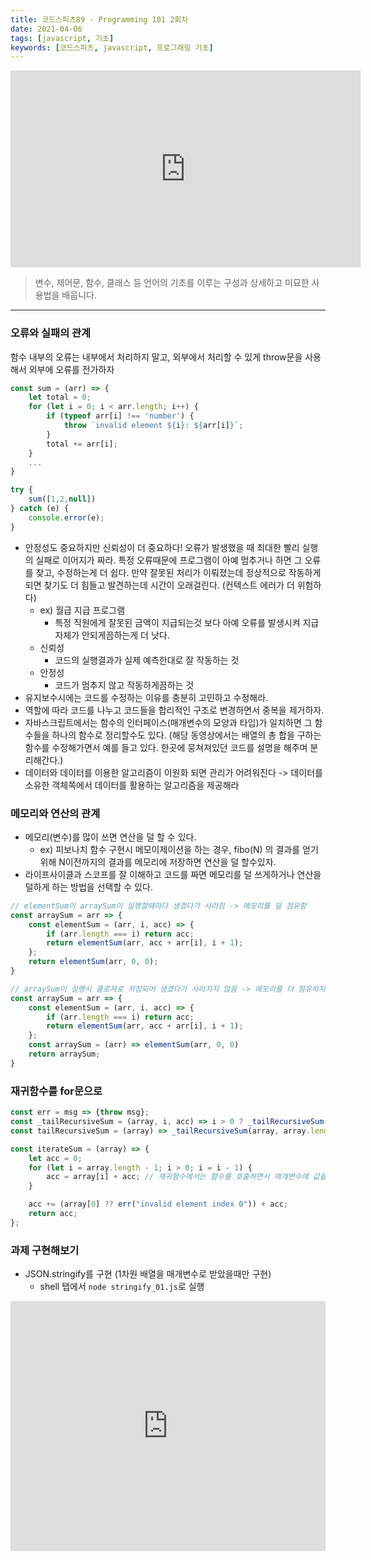 ```yaml
---
title: 코드스피츠89 - Programming 101 2회차
date: 2021-04-06
tags: [javascript, 기초]
keywords: [코드스피츠, javascript, 프로그래밍 기초]
---
```


<iframe width="560" height="315" src="https://www.youtube.com/embed/rQOpmgo99BQ" title="YouTube video player" frameborder="0" allow="accelerometer; autoplay; clipboard-write; encrypted-media; gyroscope; picture-in-picture" allowfullscreen></iframe>

>  변수, 제어문, 함수, 클래스 등 언어의 기초를 이루는 구성과 상세하고 미묘한 사용법을 배웁니다.

---


### 오류와 실패의 관계
함수 내부의 오류는 내부에서 처리하지 말고, 외부에서 처리할 수 있게 throw문을 사용해서 외부에 오류를 전가하자
```javascript
const sum = (arr) => {
	let total = 0;
	for (let i = 0; i < arr.length; i++) {
		if (typeof arr[i] !== 'number') {
			throw `invalid element ${i}: ${arr[i]}`;
		}
		total += arr[i];
	}
	...
}

try {
	sum([1,2,null])
} catch (e) {
	console.error(e);
}
```
- 안정성도 중요하지만 신뢰성이 더 중요하다! 오류가 발생했을 때 최대한 빨리 실행의 실패로 이어지가 짜라. 특정 오류때문에 프로그램이 아예 멈추거나 하면 그 오류를 찾고, 수정하는게 더 쉽다. 만약 잘못된 처리가 이뤄졌는데 정상적으로 작동하게되면 찾기도 더 힘들고 발견하는데 시간이 오래걸린다. (컨텍스트 에러가 더 위험하다)
	- ex) 월급 지급 프로그램
		- 특정 직원에게 잘못된 금액이 지급되는것 보다 아예 오류를 발생시켜 지급자체가 안되게끔하는게 더 낫다.
	- 신뢰성
		- 코드의 실행결과가 실제 예측한대로 잘 작동하는 것
	- 안정성
		- 코드가 멈추지 않고 작동하게끔하는 것
- 유지보수시에는 코드를 수정하는 이유를 충분히 고민하고 수정해라.
- 역할에 따라 코드를 나누고 코드들을 합리적인 구조로 변경하면서 중복을 제거하자.
- 자바스크립트에서는 함수의 인터페이스(매개변수의 모양과 타입)가 일치하면 그 함수들을 하나의 함수로 정리할수도 있다. (해당 동영상에서는 배열의 총 합을 구하는 함수를 수정해가면서 예를 들고 있다. 한곳에 뭉쳐져있던 코드를 설명을 해주며 분리해간다.)
- 데이터와 데이터를 이용한 알고리즘이 이원화 되면 관리가 어려워진다 -> 데이터를 소유한 객체쪽에서 데이터를 활용하는 알고리즘을 제공해라

### 메모리와 연산의 관계
- 메모리(변수)를 많이 쓰면 연산을 덜 할 수 있다.
	- ex) 피보나치 함수 구현시 메모이제이션을 하는 경우, fibo(N) 의 결과를 얻기 위해 N이전까지의 결과를 메모리에 저장하면 연산을 덜 할수있자.
- 라이프사이클과 스코프를 잘 이해하고 코드를 짜면 메모리를 덜 쓰게하거나 연산을 덜하게 하는 방법을 선택할 수 있다.

```javascript
// elementSum이 arraySum이 실행할때마다 생겼다가 사라짐 -> 메모리를 덜 점유함
const arraySum = arr => {
	const elementSum = (arr, i, acc) => {
		if (arr.length === i) return acc;
		return elementSum(arr, acc + arr[i], i + 1);
	};
	return elementSum(arr, 0, 0);
}

// arraySum이 실행시 클로져로 저장되어 생겼다가 사라지지 않음 -> 메모리를 더 점유하지만 함수가 여러번 생성되지않음
const arraySum = arr => {
	const elementSum = (arr, i, acc) => {
		if (arr.length === i) return acc;
		return elementSum(arr, acc + arr[i], i + 1);
	};
	const arraySum = (arr) => elementSum(arr, 0, 0)
	return arraySum;
}
```

### 재귀함수를 for문으로
```javascript
const err = msg => {throw msg};
const _tailRecursiveSum = (array, i, acc) => i > 0 ? _tailRecursiveSum(array, i - 1, array[i] + acc) : (array[0] ?? err("invalid element index 0")) + acc;
const tailRecursiveSum = (array) => _tailRecursiveSum(array, array.length - 1, 0);
```

```javascript
const iterateSum = (array) => {
	let acc = 0;
	for (let i = array.length - 1; i > 0; i = i - 1) {
		acc = array[i] + acc; // 재귀함수에서는 함수를 호출하면서 매개변수에 값을 하나씩 추가했지만, for문을 활용함 함수는 1번만 실행되기때문에 훨씬 빠르다.
	}

	acc += (array[0] ?? err("invalid element index 0")) + acc;
	return acc;
};
```

### 과제 구현해보기
- JSON.stringify를 구현 (1차원 배열을 매개변수로 받았을때만 구현)
	- shell 탭에서 `node stringify_01.js`로 실행
<iframe height="400px" width="100%" src="https://replit.com/@padawanR0k/codespitz?lite=true" scrolling="no" frameborder="no" allowtransparency="true" allowfullscreen="true" sandbox="allow-forms allow-pointer-lock allow-popups allow-same-origin allow-scripts allow-modals"></iframe>
